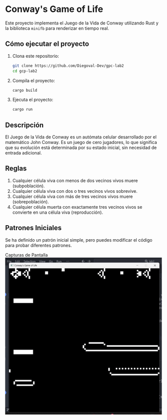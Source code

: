 # Conway's Game of Life

Este proyecto implementa el Juego de la Vida de Conway utilizando Rust y la biblioteca `minifb` para renderizar en tiempo real.

## Cómo ejecutar el proyecto

1. Clona este repositorio:

   ```sh
   git clone https://github.com/Diegoval-Dev/gpc-lab2
   cd gcp-lab2
   ```
2. Compila el proyecto:

   ```sh
   cargo build
   ```
3. Ejecuta el proyecto:

   ```sh
   cargo run
   ```
## Descripción
El Juego de la Vida de Conway es un autómata celular desarrollado por el matemático John Conway. Es un juego de cero jugadores, lo que significa que su evolución está determinada por su estado inicial, sin necesidad de entrada adicional.

## Reglas
1. Cualquier célula viva con menos de dos vecinos vivos muere (subpoblación).
2. Cualquier célula viva con dos o tres vecinos vivos sobrevive.
3. Cualquier célula viva con más de tres vecinos vivos muere (sobrepoblación).
4. Cualquier célula muerta con exactamente tres vecinos vivos se convierte en una célula viva (reproducción).

## Patrones Iniciales
Se ha definido un patrón inicial simple, pero puedes modificar el código para probar diferentes patrones.

Capturas de Pantalla
![Captura de Pantalla](view.gif)